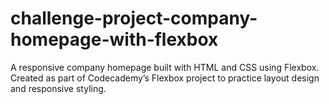 # challenge-project-company-homepage-with-flexbox
A responsive company homepage built with HTML and CSS using Flexbox. Created as part of Codecademy’s Flexbox project to practice layout design and responsive styling.
